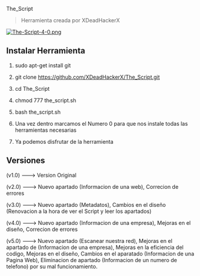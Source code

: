 The_Script

> Herramienta creada por XDeadHackerX

[![The-Script-4-0.png](https://i.postimg.cc/q7ybnj1g/The-Script-4-0.png)](https://postimg.cc/06501dRq)


## Instalar Herramienta

1) sudo apt-get install git

2) git clone https://github.com/XDeadHackerX/The_Script.git

3) cd The_Script

4) chmod 777 the_script.sh

5) bash the_script.sh

6) Una vez dentro marcamos el Numero 0 para que nos instale todas las herramientas necesarias

7) Ya podemos disfrutar de la herramienta

## Versiones

(v1.0) --->   Version Original

(v2.0) --->   Nuevo apartado (Informacion de una web), Correcion de errores

(v3.0) --->   Nuevo apartado (Metadatos), Cambios en el diseño (Renovacion a la hora de ver el Script y leer los apartados)

(v4.0) --->   Nuevo apartado (Informacion de una empresa), Mejoras en el diseño, Correcion de errores

(v5.0) --->   Nuevo apartado (Escanear nuestra red), Mejoras en el apartado de (Informacion de una empresa), Mejoras en la eficiencia del codigo, Mejoras en el diseño, Cambios en el aparatado (Informacion de una Pagina Web), Eliminacion de apartado (Informacion de un numero de telefono) por su mal funcionamiento.
